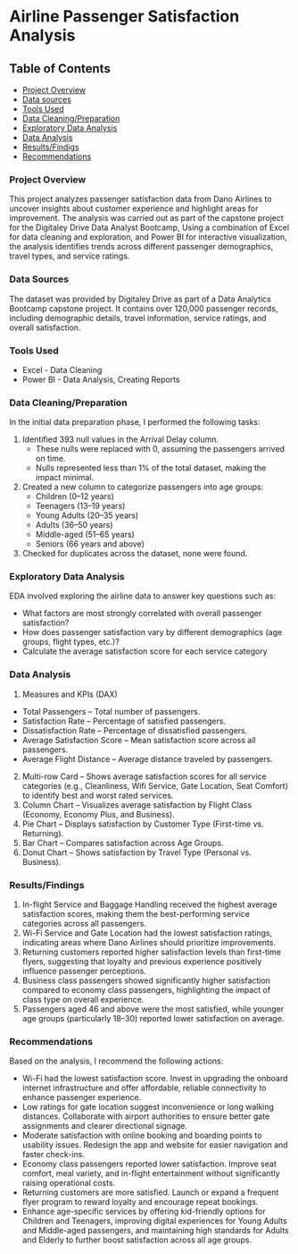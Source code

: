 # Airline Passenger Satisfaction Analysis

## Table of Contents

- [Project Overview](#project-overview)
- [Data sources](data-sources)
- [Tools Used](tools-used)
- [Data Cleaning/Preparation](data-cleaning/preparation)
- [Exploratory Data Analysis](exploratory-data-analysis)
- [Data Analysis](data-analysis)
- [Results/Findigs](results/findings)
- [Recommendations](recommendations)

### Project Overview

This project analyzes passenger satisfaction data from Dano Airlines to uncover insights about customer experience and highlight areas for improvement. The analysis was carried out as part of the capstone project for the Digitaley Drive Data Analyst Bootcamp, Using a combination of Excel for data cleaning and exploration, and Power BI for interactive visualization, the analysis identifies trends across different passenger demographics, travel types, and service ratings.

### Data Sources

The dataset was provided by Digitaley Drive as part of a Data Analytics Bootcamp capstone project. It contains over 120,000 passenger records, including demographic details, travel information, service ratings, and overall satisfaction.

### Tools Used

- Excel - Data Cleaning
- Power BI - Data Analysis, Creating Reports

### Data Cleaning/Preparation


In the initial data preparation phase, I performed the following tasks:
1. Identified 393 null values in the Arrival Delay column.
   - These nulls were replaced with 0, assuming the passengers arrived on time.
   - Nulls represented less than 1% of the total dataset, making the impact minimal.
2. Created a new column to categorize passengers into age groups:
   - Children (0–12 years)
   - Teenagers (13–19 years)
   - Young Adults (20–35 years)
   - Adults (36–50 years)
   - Middle-aged (51–65 years)
   - Seniors (66 years and above)
3. Checked for duplicates across the dataset, none were found.

### Exploratory Data Analysis


EDA involved exploring the airline data to answer key questions such as:
- What factors are most strongly correlated with overall passenger satisfaction?
- How does passenger satisfaction vary by different demographics (age groups, flight types, etc.)?
- Calculate the average satisfaction score for each service category

### Data Analysis


1. Measures and KPIs (DAX)
- Total Passengers – Total number of passengers.
- Satisfaction Rate – Percentage of satisfied passengers.
- Dissatisfaction Rate – Percentage of dissatisfied passengers.
- Average Satisfaction Score – Mean satisfaction score across all passengers.
- Average Flight Distance – Average distance traveled by passengers.
2. Multi-row Card – Shows average satisfaction scores for all service categories (e.g., Cleanliness, Wifi Service, Gate Location, Seat Comfort) to identify best and worst rated services.
3. Column Chart – Visualizes average satisfaction by Flight Class (Economy, Economy Plus, and Business).
4. Pie Chart – Displays satisfaction by Customer Type (First-time vs. Returning).
5. Bar Chart – Compares satisfaction across Age Groups.
6. Donut Chart – Shows satisfaction by Travel Type (Personal vs. Business).

### Results/Findings


1. In-flight Service and Baggage Handling received the highest average satisfaction scores, making them the best-performing service categories across all passengers.
2. Wi-Fi Service and Gate Location had the lowest satisfaction ratings, indicating areas where Dano Airlines should prioritize improvements.
3. Returning customers reported higher satisfaction levels than first-time flyers, suggesting that loyalty and previous experience positively influence passenger perceptions.
4. Business class passengers showed significantly higher satisfaction compared to economy class passengers, highlighting the impact of class type on overall experience.
5. Passengers aged 46 and above were the most satisfied, while younger age groups (particularly 18–30) reported lower satisfaction on average.

### Recommendations

Based on the analysis, I recommend the following actions:

- Wi-Fi had the lowest satisfaction score. Invest in upgrading the onboard internet infrastructure and offer affordable, reliable connectivity to enhance passenger experience.
- Low ratings for gate location suggest inconvenience or long walking distances. Collaborate with airport authorities to ensure better gate assignments and clearer directional signage.
- Moderate satisfaction with online booking and boarding points to usability issues. Redesign the app and website for easier navigation and faster check-ins.
- Economy class passengers reported lower satisfaction. Improve seat comfort, meal variety, and in-flight entertainment without significantly raising operational costs.
- Returning customers are more satisfied. Launch or expand a frequent flyer program to reward loyalty and encourage repeat bookings.
- Enhance age-specific services by offering kid-friendly options for Children and Teenagers, improving digital experiences for Young Adults and Middle-aged passengers, and maintaining high standards for Adults and Elderly to further boost satisfaction across all age groups.







